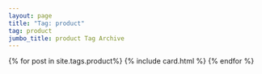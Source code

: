 ```yaml
---
layout: page
title: "Tag: product"
tag: product
jumbo_title: product Tag Archive
---
```


{% for post in site.tags.product%}
{% include card.html %}
{% endfor %}
